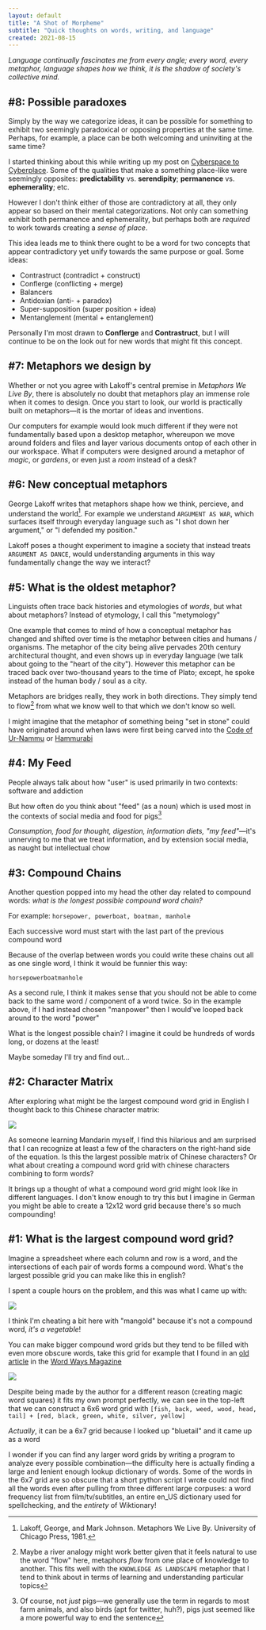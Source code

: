 ```yaml
---
layout: default
title: "A Shot of Morpheme"
subtitle: "Quick thoughts on words, writing, and language"
created: 2021-08-15
---
```


*Language continually fascinates me from every angle; every word, every metaphor, language shapes how we think, it is the shadow of society's collective mind.*

## #8: Possible paradoxes

Simply by the way we categorize ideas, it can be possible for something to exhibit two seemingly paradoxical or opposing properties at the same time. Perhaps, for example, a place can be both welcoming and uninviting at the same time?

I started thinking about this while writing up my post on [Cyberspace to Cyberplace](/writing/cyberspace-to-cyberplace.md). Some of the qualities that make a something place-like were seemingly opposites: **predictability** vs. **serendipity**; **permanence** vs. **ephemerality**; etc.

However I don't think either of those are contradictory at all, they only appear so based on their mental categorizations. Not only can something exhibit both permanence and ephemerality, but perhaps both are *required* to work towards creating a *sense of place*.

This idea leads me to think there ought to be a word for two concepts that appear contradictory yet unify towards the same purpose or goal. Some ideas:

- Contrastruct (contradict + construct)
- Conflerge (conflicting + merge)
- Balancers
- Antidoxian (anti- + paradox)
- Super-supposition (super position + idea)
- Mentanglement (mental + entanglement)

Personally I'm most drawn to **Conflerge** and **Contrastruct**, but I will continue to be on the look out for new words that might fit this concept.

## #7: Metaphors we design by

Whether or not you agree with Lakoff's central premise in *Metaphors We Live By*, there is absolutely no doubt that metaphors play an immense role when it comes to design. Once you start to look, our world is practically built on metaphors—it is the mortar of ideas and inventions.

Our computers for example would look much different if they were not fundamentally based upon a desktop metaphor, whereupon we move around folders and files and layer various documents ontop of each other in our workspace. What if computers were designed around a metaphor of *magic*, or *gardens*, or even just a *room* instead of a desk?

<!--Or imagine our cities without the metaphor of the `CITY AS AN ORGANISM`—the famous architect Le Corbusier took formal inspiration from this metaphor to design his utopian vision for a new Paris, which he called *La Ville Radieuse*. He drew inspiration from the body in all the wrong ways, designing monotonous apartment blocks inspired by the uniformity of cells and separating the city into different functions (business, residential, manufacturing, etc.) just like how our organs are each specialized to perform particular functions.

![Corbusier's *La Ville Radieuse*, or "Radiant City" was anything but radiant](/images/corbusier_ville-radieuse_street.png)

Thankfully Corbusier's vision never became realized, but he inspired an entire generation of urban planners, which in turn shaped the zoning laws in many cities and led to some of the most disasterous public housing projects of the 20th century.

![Another view of the *Radiant City*, zoomed out to reveal the immense scale of Corbusier's plan](/images/corbusier_ville-radieuse.png)-->

## #6: New conceptual metaphors

George Lakoff writes that metaphors shape how we think, percieve, and understand the world[^lakoff]. For example we understand `ARGUMENT AS WAR`, which surfaces itself through everyday language such as "I shot down her argument," or "I defended my position." 

[^lakoff]: Lakoff, George, and Mark Johnson. Metaphors We Live By. University of Chicago Press, 1981.

Lakoff poses a thought experiment to imagine a society that instead treats `ARGUMENT AS DANCE`, would understanding arguments in this way fundamentally change the way we interact?

## #5: What is the oldest metaphor?

Linguists often trace back histories and etymologies of *words*, but what about metaphors? Instead of etymology, I call this "metymology"

One example that comes to mind of how a conceptual metaphor has changed and shifted over time is the metaphor between cities and humans / organisms. The metaphor of the city being alive pervades 20th century architectural thought, and even shows up in everyday language (we talk about going to the "heart of the city"). However this metaphor can be traced back over two-thousand years to the time of Plato; except, he spoke instead of the human body / soul as a city.

Metaphors are bridges really, they work in both directions. They simply tend to flow[^flow] from what we know well to that which we don't know so well.

[^flow]: Maybe a river analogy might work better given that it feels natural to use the word "flow" here, metaphors *flow* from one place of knowledge to another. This fits well with the `KNOWLEDGE AS LANDSCAPE` metaphor that I tend to think about in terms of learning and understanding particular topics

I might imagine that the metaphor of something being "set in stone" could have originated around when laws were first being carved into the [Code of Ur-Nammu](https://en.wikipedia.org/wiki/Code_of_Ur-Nammu) or [Hammurabi](https://en.wikipedia.org/wiki/Code_of_Hammurabi)

## #4: My Feed

People always talk about how "user" is used primarily in two contexts: software and addiction

But how often do you think about "feed" (as a noun) which is used most in the contexts of social media and food for pigs[^notjustpigs]

[^notjustpigs]: Of course, not *just* pigs—we generally use the term in regards to most farm animals, and also birds (apt for twitter, huh?), pigs just seemed like a more powerful way to end the sentence

*Consumption, food for thought, digestion, information diets, "my feed"*—it's unnerving to me that we treat information, and by extension social media, as naught but intellectual chow

## #3: Compound Chains

Another question popped into my head the other day related to compound words: *what is the longest possible compound word chain?*

For example: `horsepower, powerboat, boatman, manhole`

Each successive word must start with the last part of the previous compound word

Because of the overlap between words you could write these chains out all as one single word, I think it would be funnier this way:

`horsepowerboatmanhole`

As a second rule, I think it makes sense that you should not be able to come back to the same word / component of a word twice. So in the example above, if I had instead chosen "manpower" then I would've looped back around to the word "power"

What is the longest possible chain? I imagine it could be hundreds of words long, or dozens at the least!

Maybe someday I'll try and find out...

## #2: Character Matrix

After exploring what might be the largest compound word grid in English I thought back to this Chinese character matrix:

![](/images/chinese-character-matrix.png)

As someone learning Mandarin myself, I find this hilarious and am surprised that I can recognize at least a few of the characters on the right-hand side of the equation. Is this the largest possible matrix of Chinese characters? Or what about creating a compound word grid with chinese characters combining to form words?

It brings up a thought of what a compound word grid might look like in different languages. I don't know enough to try this but I imagine in German you might be able to create a 12x12 word grid because there's so much compounding!

## #1: What is the largest compound word grid?

Imagine a spreadsheet where each column and row is a word, and the intersections of each pair of words forms a compound word. What's the largest possible grid you can make like this in english?

I spent a couple hours on the problem, and this was what I came up with:

![](/images/compound-word-grid.png)

I think I'm cheating a bit here with "mangold" because it's not a compound word, *it's a vegetable*!

You can make bigger compound word grids but they tend to be filled with even more obscure words, take this grid for example that I found in an [old article](/refs/EulerianMagicWordSquares.pdf) in the [Word Ways Magazine](https://digitalcommons.butler.edu/wordways/)

![](/images/compound-word-grid-wordways.png)

Despite being made by the author for a different reason (creating magic word squares) it fits my own prompt perfectly, we can see in the top-left that we can construct a 6x6 word grid with `[fish, back, weed, wood, head, tail] + [red, black, green, white, silver, yellow]`

*Actually*, it can be a 6x7 grid because I looked up "bluetail" and it came up as a word

I wonder if you can find any larger word grids by writing a program to analyze every possible combination—the difficulty here is actually finding a large and lenient enough lookup dictionary of words. Some of the words in the 6x7 grid are so obscure that a short python script I wrote could not find all the words even after pulling from three different large corpuses: a word frequency list from film/tv/subtitles, an entire en_US dictionary used for spellchecking, and the *entirety* of Wiktionary!